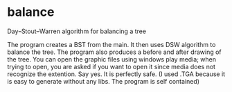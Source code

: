 # balance
Day–Stout–Warren algorithm for balancing a tree


The program creates a BST from the main. 
It then uses DSW algorithm to balance the tree.
The program also produces a before and after drawing of the tree. 
You can open the graphic files using windows play media; when trying 
to open, you are asked if you want to open it since media does not
recognize the extention. Say yes. It is perfectly safe. (I used
.TGA because it is easy to generate without any libs. The program
is self contained)

